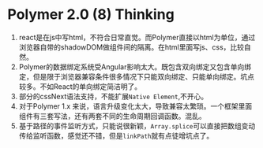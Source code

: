 # Polymer 2.0 (8) Thinking

1. react是在js中写html，不符合日常直觉。而Polymer直接以html为单位，通过浏览器自带的shadowDOM做组件间的隔离。在html里面写js、css，比较自然。
2. Polymer的数据绑定系统受Angular影响太大。既包含双向绑定又包含单向绑定，但是限于浏览器兼容条件很多情况下只能双向绑定、只能单向绑定。坑点较多。不如React的单向绑定简洁明了。
3. 部分的cssNext语法支持，不能扩展`Native Element`,不开心。
4. 对于Polymer 1.x 来说，语言升级变化太大，导致兼容太繁琐。一个框架里面组件有三套写法，还有两套不同的生命周期回调函数。混乱。
5. 基于路径的事件监听方式，只能说很新颖，`Array.splice`可以直接把数组变动传给监听函数，感觉还不错，但是`linkPath`就有点徒增坑点了。